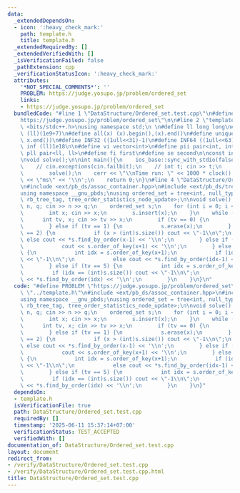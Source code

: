```yaml
---
data:
  _extendedDependsOn:
  - icon: ':heavy_check_mark:'
    path: template.h
    title: template.h
  _extendedRequiredBy: []
  _extendedVerifiedWith: []
  _isVerificationFailed: false
  _pathExtension: cpp
  _verificationStatusIcon: ':heavy_check_mark:'
  attributes:
    '*NOT_SPECIAL_COMMENTS*': ''
    PROBLEM: https://judge.yosupo.jp/problem/ordered_set
    links:
    - https://judge.yosupo.jp/problem/ordered_set
  bundledCode: "#line 1 \"DataStructure/Ordered_set.test.cpp\"\n#define PROBLEM \"\
    https://judge.yosupo.jp/problem/ordered_set\"\n\n#line 2 \"template.h\"\n\n#include\
    \ <bits/stdc++.h>\nusing namespace std;\n \n#define ll long long\n#define MOD\
    \ (ll)(1e9+7)\n#define all(x) (x).begin(),(x).end()\n#define unique(x) x.erase(unique(all(x)),\
    \ x.end())\n#define INF32 ((1ull<<31)-1)\n#define INF64 ((1ull<<63)-1)\n#define\
    \ inf (ll)1e18\n\n#define vi vector<int>\n#define pii pair<int, int>\n#define\
    \ pll pair<ll, ll>\n#define fi first\n#define se second\n\nconst int mod = 998244353;\n\
    \nvoid solve();\n\nint main(){\n    ios_base::sync_with_stdio(false);cin.tie(NULL);\n\
    \    // cin.exceptions(cin.failbit);\n    // int t; cin >> t;\n    // while(t--)\n\
    \        solve();\n    cerr << \"\\nTime run: \" << 1000 * clock() / CLOCKS_PER_SEC\
    \ << \"ms\" << '\\n';\n    return 0;\n}\n#line 4 \"DataStructure/Ordered_set.test.cpp\"\
    \n#include <ext/pb_ds/assoc_container.hpp>\n#include <ext/pb_ds/tree_policy.hpp>\n\
    using namespace __gnu_pbds;\nusing ordered_set = tree<int, null_type, less<int>,\
    \ rb_tree_tag, tree_order_statistics_node_update>;\n\nvoid solve() {\n    int\
    \ n, q; cin >> n >> q;\n    ordered_set s;\n    for (int i = 0; i < n; i++) {\n\
    \        int x; cin >> x;\n        s.insert(x);\n    }\n    while (q--) {\n  \
    \      int tv, x; cin >> tv >> x;\n        if (tv == 0) {\n            s.insert(x);\n\
    \        } else if (tv == 1) {\n            s.erase(x);\n        } else if (tv\
    \ == 2) {\n            if (x > (int)s.size()) cout << \"-1\\n\";\n           \
    \ else cout << *s.find_by_order(x-1) << '\\n';\n        } else if (tv == 3) {\n\
    \            cout << s.order_of_key(x+1) << '\\n';\n        } else if (tv == 4)\
    \ {\n            int idx = s.order_of_key(x+1);\n            if (idx == 0) cout\
    \ << \"-1\\n\";\n            else cout << *s.find_by_order(idx-1) << '\\n';\n\
    \        } else if (tv == 5) {\n            int idx = s.order_of_key(x);\n   \
    \         if (idx == (int)s.size()) cout << \"-1\\n\";\n            else cout\
    \ << *s.find_by_order(idx) << '\\n';\n        }\n    }\n}\n"
  code: "#define PROBLEM \"https://judge.yosupo.jp/problem/ordered_set\"\n\n#include\
    \ \"../template.h\"\n#include <ext/pb_ds/assoc_container.hpp>\n#include <ext/pb_ds/tree_policy.hpp>\n\
    using namespace __gnu_pbds;\nusing ordered_set = tree<int, null_type, less<int>,\
    \ rb_tree_tag, tree_order_statistics_node_update>;\n\nvoid solve() {\n    int\
    \ n, q; cin >> n >> q;\n    ordered_set s;\n    for (int i = 0; i < n; i++) {\n\
    \        int x; cin >> x;\n        s.insert(x);\n    }\n    while (q--) {\n  \
    \      int tv, x; cin >> tv >> x;\n        if (tv == 0) {\n            s.insert(x);\n\
    \        } else if (tv == 1) {\n            s.erase(x);\n        } else if (tv\
    \ == 2) {\n            if (x > (int)s.size()) cout << \"-1\\n\";\n           \
    \ else cout << *s.find_by_order(x-1) << '\\n';\n        } else if (tv == 3) {\n\
    \            cout << s.order_of_key(x+1) << '\\n';\n        } else if (tv == 4)\
    \ {\n            int idx = s.order_of_key(x+1);\n            if (idx == 0) cout\
    \ << \"-1\\n\";\n            else cout << *s.find_by_order(idx-1) << '\\n';\n\
    \        } else if (tv == 5) {\n            int idx = s.order_of_key(x);\n   \
    \         if (idx == (int)s.size()) cout << \"-1\\n\";\n            else cout\
    \ << *s.find_by_order(idx) << '\\n';\n        }\n    }\n}"
  dependsOn:
  - template.h
  isVerificationFile: true
  path: DataStructure/Ordered_set.test.cpp
  requiredBy: []
  timestamp: '2025-06-11 15:37:14+07:00'
  verificationStatus: TEST_ACCEPTED
  verifiedWith: []
documentation_of: DataStructure/Ordered_set.test.cpp
layout: document
redirect_from:
- /verify/DataStructure/Ordered_set.test.cpp
- /verify/DataStructure/Ordered_set.test.cpp.html
title: DataStructure/Ordered_set.test.cpp
---
```

